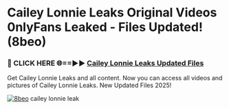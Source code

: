 # Cailey Lonnie Leaks Original Videos 0nlyFans Leaked - Files Updated! (8beo)

<h3>🔴 CLICK HERE 🌐==►► <a href="https://tinyurl.com/2wckxsce" rel="nofollow">Cailey Lonnie Leaks Updated Files</a></h3>

Get Cailey Lonnie Leaks and all content. Now you can access all videos and pictures of Cailey Lonnie Leaks. New Updated Files 2025!

[![8beo](https://i.imgur.com/AFduVYN.gif)](https://tinyurl.com/2wckxsce)
cailey lonnie leak
